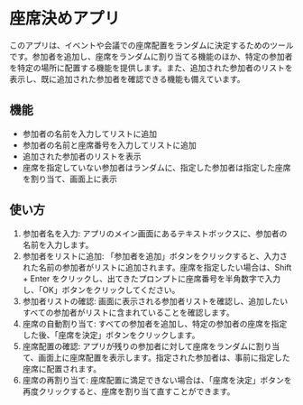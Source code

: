 # 座席決めアプリ

このアプリは、イベントや会議での座席配置をランダムに決定するためのツールです。参加者を追加し、座席をランダムに割り当てる機能のほか、特定の参加者を特定の場所に配置する機能を提供します。また、追加された参加者のリストを表示し、既に追加された参加者を確認できる機能も備えています。

## 機能

- 参加者の名前を入力してリストに追加
- 参加者の名前と座席番号を入力してリストに追加
- 追加された参加者のリストを表示
- 座席を指定していない参加者はランダムに、指定した参加者は指定した座席を割り当て、画面上に表示

## 使い方

1. 参加者名を入力: アプリのメイン画面にあるテキストボックスに、参加者の名前を入力します。
2. 参加者をリストに追加: 「参加者を追加」ボタンをクリックすると、入力された名前の参加者がリストに追加されます。座席を指定したい場合は、Shift + Enter をクリックし、出てきたプロンプトに座席番号を半角数字で入力し、「OK」ボタンをクリックしてください。
3. 参加者リストの確認: 画面に表示される参加者リストを確認し、追加したいすべての参加者がリストに含まれていることを確認します。
4. 座席の自動割り当て: すべての参加者を追加し、特定の参加者の座席を指定した後、「座席を決定」ボタンをクリックします。
5. 座席配置の確認: アプリが残りの参加者に対して座席をランダムに割り当て、画面上に座席配置を表示します。指定された参加者は、事前に指定した座席に配置されます。
6. 座席の再割り当て: 座席配置に満足できない場合は、「座席を決定」ボタンを再度クリックすると、座席を割り当て直すことができます。
